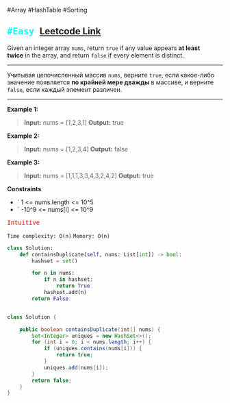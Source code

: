 #Array #HashTable #Sorting 

<kbd><span style="color:cyan;">#Easy</span> </kbd>
[Leetcode Link](https://leetcode.com/problems/contains-duplicate/)
---
Given an integer array `nums`, return `true` if any value appears **at least twice** in the array, and return `false` if every element is distinct.

---
Учитывая целочисленный массив `nums`, верните `true`, если какое-либо значение появляется **по крайней мере дважды** в массиве, и верните `false`, если каждый элемент различен.

---
**Example 1:**

>**Input:** nums = [1,2,3,1]
>**Output:** true

**Example 2:**

>**Input:** nums = [1,2,3,4]
>**Output:** false

**Example 3:**

>**Input:** nums = [1,1,1,3,3,4,3,2,4,2]
>**Output:** true

**Constraints**
- ` 1 <= nums.length <= 10^5
-  ` -10^9 <= nums[i] <= 10^9

<kbd><span style="color:red;"> Intuitive</span></kbd>

`Time complexity: O(n)`
`Memory: O(n)`


```Python
class Solution:
    def containsDuplicate(self, nums: List[int]) -> bool:
        hashset = set()

        for n in nums:
            if n in hashset:
                return True
            hashset.add(n)
        return False

```

```java

class Solution {

    public boolean containsDuplicate(int[] nums) {
        Set<Integer> uniques = new HashSet<>();
        for (int i = 0; i < nums.length; i++) {
            if (uniques.contains(nums[i])) {
                return true;
            }
            uniques.add(nums[i]);
        }
        return false;
    }
}
```

